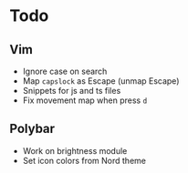 # Todo

## Vim

- Ignore case on search
- Map `capslock` as Escape (unmap Escape)
- Snippets for js and ts files
- Fix movement map when press `d`

## Polybar

- Work on brightness module
- Set icon colors from Nord theme
